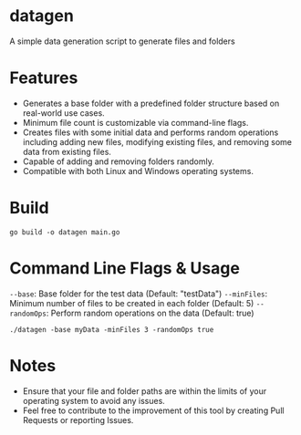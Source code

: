# datagen
A simple data generation script to generate files and folders

# Features
- Generates a base folder with a predefined folder structure based on real-world use cases.
- Minimum file count is customizable via command-line flags.
- Creates files with some initial data and performs random operations including adding new files, modifying existing files, and removing some data from existing files.
- Capable of adding and removing folders randomly.
- Compatible with both Linux and Windows operating systems.

# Build
```
go build -o datagen main.go
```

# Command Line Flags & Usage
`--base`: Base folder for the test data (Default: "testData")
`--minFiles`: Minimum number of files to be created in each folder (Default: 5)
`--randomOps`: Perform random operations on the data (Default: true)

```
./datagen -base myData -minFiles 3 -randomOps true
```
# Notes
- Ensure that your file and folder paths are within the limits of your operating system to avoid any issues.
- Feel free to contribute to the improvement of this tool by creating Pull Requests or reporting Issues.
